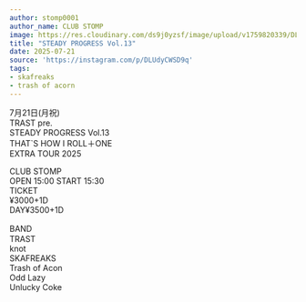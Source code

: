 ```yaml
---
author: stomp0001
author_name: CLUB STOMP
image: https://res.cloudinary.com/ds9j0yzsf/image/upload/v1759820339/DLUdyCWSD9q.jpg
title: "STEADY PROGRESS Vol.13"
date: 2025-07-21
source: 'https://instagram.com/p/DLUdyCWSD9q'
tags:
- skafreaks
- trash of acorn
---
```

7月21日(月祝)<br>
TRAST pre.<br>
STEADY PROGRESS Vol.13<br>
THAT`S HOW I ROLL＋ONE <br>
EXTRA TOUR 2025

CLUB STOMP<br>
OPEN 15:00 START 15:30<br>
TICKET <br>
¥3000+1D <br>
DAY¥3500+1D

BAND　<br>
TRAST<br>
knot<br>
SKAFREAKS<br>
Trash of Acon<br>
Odd Lazy<br>
Unlucky Coke